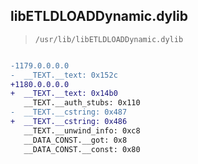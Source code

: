 ## libETLDLOADDynamic.dylib

> `/usr/lib/libETLDLOADDynamic.dylib`

```diff

-1179.0.0.0.0
-  __TEXT.__text: 0x152c
+1180.0.0.0.0
+  __TEXT.__text: 0x14b0
   __TEXT.__auth_stubs: 0x110
-  __TEXT.__cstring: 0x487
+  __TEXT.__cstring: 0x486
   __TEXT.__unwind_info: 0xc8
   __DATA_CONST.__got: 0x8
   __DATA_CONST.__const: 0x80

```
